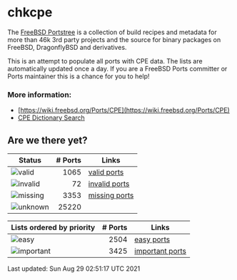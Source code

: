 # chkcpe

The [FreeBSD Portstree](https://cgit.freebsd.org/ports) is a collection of build recipes
and metadata for more than 46k 3rd party projects and the source for binary packages on
FreeBSD, DragonflyBSD and derivatives.

This is an attempt to populate all ports with CPE data. The lists are automatically
updated once a day. If you are a FreeBSD Ports committer or Ports maintainer this is a
chance for you to help!

### More information:
* [https://wiki.freebsd.org/Ports/CPE](https://wiki.freebsd.org/Ports/CPE)
* [CPE Dictionary Search](http://web.nvd.nist.gov/view/cpe/search)


## Are we there yet?

| Status                                                    | # Ports      | Links                                                            |
| ----------------------------------------------------------| -----------: | ---------------------------------------------------------------- |
| ![valid](https://img.shields.io/badge/valid-brightgreen)  | 1065     | [valid ports](https://github.com/decke/chkcpe/wiki/valid)        |
| ![invalid](https://img.shields.io/badge/invalid-red)      | 72   | [invalid ports](https://github.com/decke/chkcpe/wiki/invalid)    |
| ![missing](https://img.shields.io/badge/missing-orange)   | 3353   | [missing ports](https://github.com/decke/chkcpe/wiki/missing)    |
| ![unknown](https://img.shields.io/badge/unknown-grey)     | 25220   | |


| Lists ordered by priority                                 | # Ports      | Links                                                            |
| ----------------------------------------------------------| -----------: | ---------------------------------------------------------------- |
| ![easy](https://img.shields.io/badge/easy-brightgreen)    | 2504      | [easy ports](https://github.com/decke/chkcpe/wiki/easy)          |
| ![important](https://img.shields.io/badge/important-blue) | 3425 | [important ports](https://github.com/decke/chkcpe/wiki/important)|

Last updated: Sun Aug 29 02:51:17 UTC 2021
